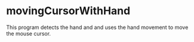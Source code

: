 # movingCursorWithHand
This program detects the hand and and uses the hand movement to move the mouse cursor.
